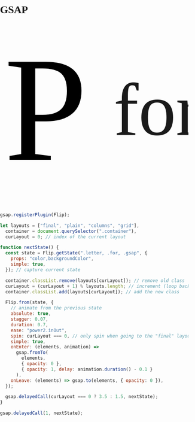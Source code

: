 # GSAP

<script src="https://cdn.jsdelivr.net/npm/gsap@3.12.5/dist/gsap.min.js"></script>

<script src="https://cdn.jsdelivr.net/npm/gsap@3.12.5/dist/Flip.min.js"></script>

<script src="https://cdn.tailwindcss.com"></script>

<div class="container final h-[1000px]">
  <div class="letter F">F</div>
  <div class="letter l">L</div>
  <div class="letter i">I</div>
  <div class="letter p">P</div>
  <div class="for">for</div>
  <div class="gsap">GSAP</div>
</div>

<style>
  * {
    box-sizing: border-box;
  }

  body {
    padding: 0;
    margin: 0;
    font-family: "Mori";
    font-weight: 300;
  
    overflow: hidden;
  }
  .container {
    display: flex;

    width: 100%;
    justify-content: center;
    align-items: center;
    overflow: hidden;
  }
  .container.grid,
  .container.columns {
    align-content: stretch;
    align-items: stretch;
    flex-wrap: wrap;
  }

  .letter {
    text-align: center;
    color: black;
    font-size: 10vmax;
    font-weight: 400;
    display: flex;
    align-items: center;
    justify-content: center;
    padding: 2px 6px;
  }
  .container.grid .letter {
    flex-basis: 50%;
  }
  .container.columns .letter {
    flex-basis: 25%;
  }
  .for,
  .gsap {
    font-size: 5vmax;
    color: var(--color-surface-white);
  }
  .for {
    padding: 2px 1.6vmax;
    font-weight: 300;
    display: none;
  }
  .gsap {
    padding: 2px 0;
    font-weight: 600;
    display: none;
  }
  .container.final .for,
  .container.final .gsap {
    display: block;
  }
  .F {
    background: var(--color-shockingly-green);
  }
  .l {
    background: var(--color-lt-green);
  }
  .i {
    background: var(--color-blue);
  }
  .p {
    background: var(--color-lilac);
  }
  .container.plain .letter {
    background: transparent;
    color: var(--color-surface-white);
    padding: 0;
  }

  .logo {
    position: fixed;
    width: 100px;
    bottom: 20px;
    right: 30px;
  }
</style>

```js


gsap.registerPlugin(Flip);

let layouts = ["final", "plain", "columns", "grid"],
  container = document.querySelector(".container"),
  curLayout = 0; // index of the current layout

function nextState() {
  const state = Flip.getState(".letter, .for, .gsap", {
    props: "color,backgroundColor",
    simple: true,
  }); // capture current state

  container.classList.remove(layouts[curLayout]); // remove old class
  curLayout = (curLayout + 1) % layouts.length; // increment (loop back to the start if at the end)
  container.classList.add(layouts[curLayout]); // add the new class

  Flip.from(state, {
    // animate from the previous state
    absolute: true,
    stagger: 0.07,
    duration: 0.7,
    ease: "power2.inOut",
    spin: curLayout === 0, // only spin when going to the "final" layout
    simple: true,
    onEnter: (elements, animation) =>
      gsap.fromTo(
        elements,
        { opacity: 0 },
        { opacity: 1, delay: animation.duration() - 0.1 }
      ),
    onLeave: (elements) => gsap.to(elements, { opacity: 0 }),
  });

  gsap.delayedCall(curLayout === 0 ? 3.5 : 1.5, nextState);
}

gsap.delayedCall(1, nextState);
```
